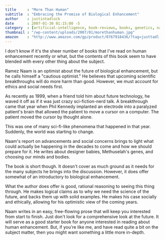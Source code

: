 ```yaml
---
title     : "More Than Human"
subtitle  : "Embracing the Promise of Biological Enhancement"
author    : justintadlock
date      : 2007-01-30 01:15:00 -5
category  : [artificial-intelligence, book-reviews, books, genetics, nanotechnology, science-technology]
thumbnail : "/wp-content/uploads/2007/01/morethanhuman.jpg"
amazon    : "http://www.amazon.com/gp/product/0767918436/?tag=justtadl-20"
---
```


I don't know if it's the sheer number of books that I've read on human enhancement recently or what, but the contents of this book seem to have blended with every other thing about the subject.

Ramez Naam is an optimist about the future of biological enhancement, but he calls himself a "cautious optimist."  He believes that upcoming scientific breakthroughs will do more harm than good.  However, we must account for ethics and social needs first.

As recently as 1999, when a friend told him about future technology, he waved it off as if it was just crazy sci-fiction-nerd talk.  A breakthrough came that year when Phil Kennedy implanted an electrode into a paralyzed patient's brain that allowed the patient to move a cursor on a computer.  The patient moved the cursor by thought alone.

This was one of many sci-fi-like phenomena that happened in that year.  Suddenly, the world was starting to change.

Naam's report on advancements and social concerns brings to light what could actually be happening in the decades to come and how we should prepare for it.  He writes about designer babies, Methuselah's genes, and choosing our minds and bodies.

The book is short though.  It doesn't cover as much ground as it needs for the many subjects he brings into the discussion.  However, it does offer somewhat of an introductory to biological enhancement.

What the author does offer is good, rational reasoning to seeing this thing through.  He makes logical claims as to why we need the science of the future, and backs them up with solid examples.  He makes his case socially and ethically, allowing for his optimistic view of the coming years.

Naam writes in an easy, free-flowing prose that will keep you interested from start to finish.  Just don't look for a comprehensive look at the future.  It will serve as a good starter book for anyone interested in reading about human enhancement.  But, if you're like me, and have read quite a bit on the subject matter, then you might want something a little more in-depth.
